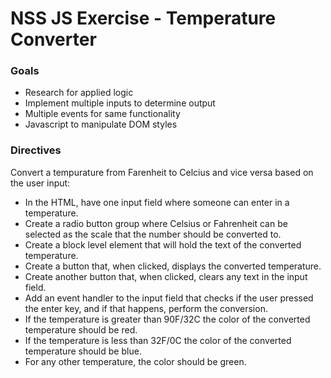 # NSS JS Exercise - Temperature Converter

### Goals
* Research for applied logic
* Implement multiple inputs to determine output
* Multiple events for same functionality
* Javascript to manipulate DOM styles

### Directives
Convert a tempurature from Farenheit to Celcius and vice versa based on the user input:
* In the HTML, have one input field where someone can enter in a temperature.
* Create a radio button group where Celsius or Fahrenheit can be selected as the scale that the number should be converted to.
* Create a block level element that will hold the text of the converted temperature.
* Create a button that, when clicked, displays the converted temperature.
* Create another button that, when clicked, clears any text in the input field.
* Add an event handler to the input field that checks if the user pressed the enter key, and if that happens, perform the conversion.
* If the temperature is greater than 90F/32C the color of the converted temperature should be red.
* If the temperature is less than 32F/0C the color of the converted temperature should be blue.
* For any other temperature, the color should be green.



